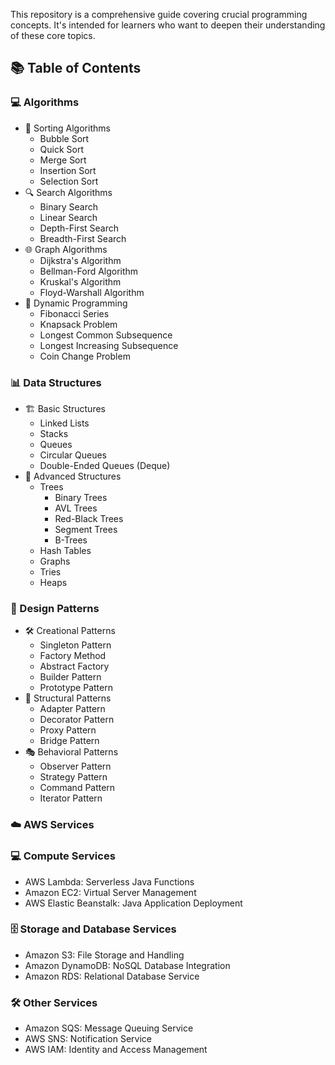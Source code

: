 This repository is a comprehensive guide covering crucial programming concepts. It's intended for learners who want to deepen their understanding of these core topics.


## 📚 Table of Contents

### 💻 Algorithms
- 🔄 Sorting Algorithms
  - Bubble Sort
  - Quick Sort
  - Merge Sort
  - Insertion Sort
  - Selection Sort
- 🔍 Search Algorithms
  - Binary Search
  - Linear Search
  - Depth-First Search
  - Breadth-First Search
- 🌐 Graph Algorithms
  - Dijkstra's Algorithm
  - Bellman-Ford Algorithm
  - Kruskal's Algorithm
  - Floyd-Warshall Algorithm
- 🧠 Dynamic Programming
  - Fibonacci Series
  - Knapsack Problem
  - Longest Common Subsequence
  - Longest Increasing Subsequence
  - Coin Change Problem

### 📊 Data Structures
- 🏗️ Basic Structures
  - Linked Lists
  - Stacks
  - Queues
  - Circular Queues
  - Double-Ended Queues (Deque)
- 🌲 Advanced Structures
  - Trees
    - Binary Trees
    - AVL Trees
    - Red-Black Trees
    - Segment Trees
    - B-Trees
  - Hash Tables
  - Graphs
  - Tries
  - Heaps

### 🧩 Design Patterns
- 🛠️ Creational Patterns
  - Singleton Pattern
  - Factory Method
  - Abstract Factory
  - Builder Pattern
  - Prototype Pattern
- 🔗 Structural Patterns
  - Adapter Pattern
  - Decorator Pattern
  - Proxy Pattern
  - Bridge Pattern
- 🎭 Behavioral Patterns
  - Observer Pattern
  - Strategy Pattern
  - Command Pattern
  - Iterator Pattern


### ☁️ AWS Services
### 💻 Compute Services
- AWS Lambda: Serverless Java Functions
- Amazon EC2: Virtual Server Management
- AWS Elastic Beanstalk: Java Application Deployment
### 🗄️ Storage and Database Services
- Amazon S3: File Storage and Handling
- Amazon DynamoDB: NoSQL Database Integration
- Amazon RDS: Relational Database Service
### 🛠️ Other Services
- Amazon SQS: Message Queuing Service
- AWS SNS: Notification Service
- AWS IAM: Identity and Access Management

